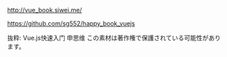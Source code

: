 http://vue_book.siwei.me/

https://github.com/sg552/happy_book_vuejs

抜粋:
Vue.js快速入门
申思维
この素材は著作権で保護されている可能性があります。
